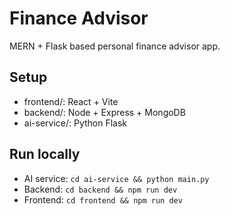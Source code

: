 # Finance Advisor
MERN + Flask based personal finance advisor app.

## Setup
- frontend/: React + Vite
- backend/: Node + Express + MongoDB
- ai-service/: Python Flask

## Run locally
- AI service: `cd ai-service && python main.py`
- Backend: `cd backend && npm run dev`
- Frontend: `cd frontend && npm run dev`
